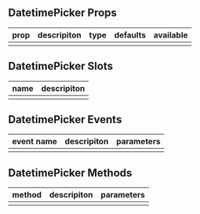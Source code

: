## DatetimePicker Props

| prop         |   descripiton     | type     |  defaults  |   available   |
| ----------- | ------------- | -------- | --------- | ---------------- |
|             |               |           |          |                  |

## DatetimePicker Slots

|   name  |      descripiton       |
|  ------  |    ---------   |
|          |                |

## DatetimePicker Events

|   event name   |    descripiton   |  parameters  |
| -------    | --------- |  --------- |
|            |           |            |

## DatetimePicker Methods

|  method  |   descripiton   |  parameters   |
| ------- | ------  |  ------  |
|         |         |          |
